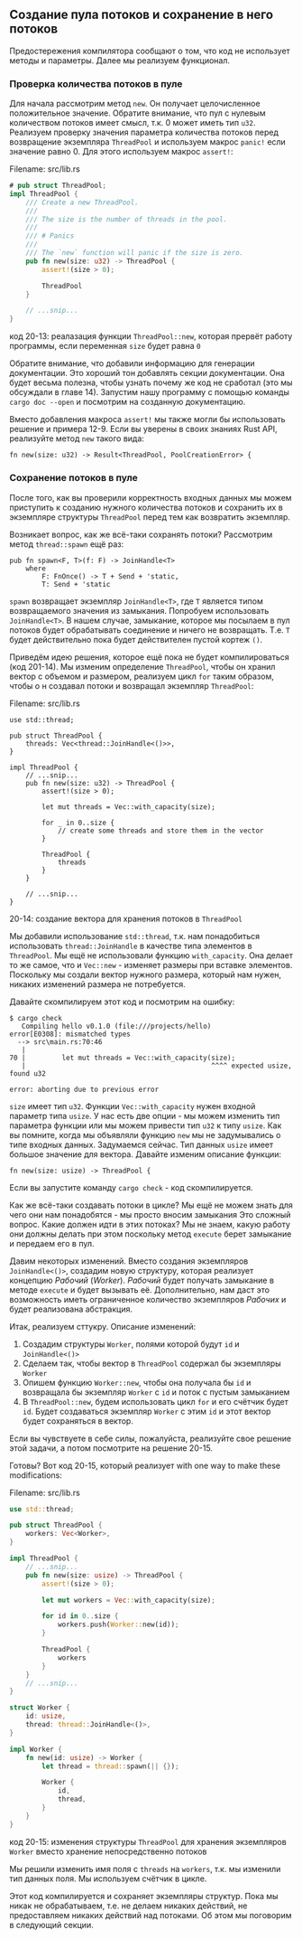 ## Создание пула потоков и сохранение в него потоков

Предостережения компилятора сообщают о том, что код не использует методы и параметры.
Далее мы реализуем функционал.

### Проверка количества потоков в пуле

Для начала рассмотрим метод `new`. Он получает целочисленное положительное значение.
Обратите внимание, что пул с нулевым количеством потоков имеет смысл, т.к. 0 может
иметь тип `u32`. Реализуем проверку значения параметра количества потоков перед
возвращение экземпляра `ThreadPool` и используем макрос `panic!` если значение равно
0. Для этого используем макрос `assert!`:

<span class="filename">Filename: src/lib.rs</span>

```rust
# pub struct ThreadPool;
impl ThreadPool {
    /// Create a new ThreadPool.
    ///
    /// The size is the number of threads in the pool.
    ///
    /// # Panics
    ///
    /// The `new` function will panic if the size is zero.
    pub fn new(size: u32) -> ThreadPool {
        assert!(size > 0);

        ThreadPool
    }

    // ...snip...
}
```

<span class="caption">код 20-13: реалазация функции `ThreadPool::new`, которая прервёт
работу программы, если переменная `size` будет равна `0`</span>

Обратите внимание, что добавили информацию для генерации документации. Это хороший
тон добавлять секции документации. Она будет весьма полезна, чтобы узнать почему
же код не сработал (это мы обсуждали в главе 14). Запустим нашу программу с помощью
команды `cargo doc --open` и посмотрим на созданную документацию.

Вместо добавления макроса `assert!` мы также могли бы использовать решение и примера
12-9. Если вы уверены в своих знаниях Rust API, реализуйте метод `new` такого вида:

```rust,ignore
fn new(size: u32) -> Result<ThreadPool, PoolCreationError> {
```

### Сохранение потоков в пуле

После того, как вы проверили корректность входных данных мы можем приступить к
созданию нужного количества потоков и сохранить их в экземпляре структуры `ThreadPool`
перед тем как возвратить экземпляр.

Возникает вопрос, как же всё-таки сохранять потоки? Рассмотрим метод `thread::spawn`
ещё раз:

```rust,ignore
pub fn spawn<F, T>(f: F) -> JoinHandle<T>
    where
        F: FnOnce() -> T + Send + 'static,
        T: Send + 'static
```

`spawn` возвращает экземпляр `JoinHandle<T>`, где `T` является типом возвращаемого
значения из замыкания. Попробуем использовать `JoinHandle<T>`.  В нашем случае,
замыкание, которое мы посылаем в пул потоков будет обрабатывать соединение и ничего
не возвращать. Т.е. `T` будет действительно пока будет действителен пустой кортеж
`()`.

Приведём идею решения, которое ещё пока не будет компилироваться (код 201-14).
Мы изменим определение `ThreadPool`, чтобы он хранил вектор с объемом и размером,
реализуем цикл `for` таким образом, чтобы о н создавал потоки и возвращал экземпляр
`ThreadPool`:

<span class="filename">Filename: src/lib.rs</span>

```rust,ignore
use std::thread;

pub struct ThreadPool {
    threads: Vec<thread::JoinHandle<()>>,
}

impl ThreadPool {
    // ...snip...
    pub fn new(size: u32) -> ThreadPool {
        assert!(size > 0);

        let mut threads = Vec::with_capacity(size);

        for _ in 0..size {
            // create some threads and store them in the vector
        }

        ThreadPool {
            threads
        }
    }

    // ...snip...
}
```

<span class="caption"> 20-14: создание вектора для хранения потоков в `ThreadPool`</span>

Мы добавили использование `std::thread`, т.к. нам понадобиться использовать
`thread::JoinHandle` в качестве типа элементов в `ThreadPool`. Мы ещё не использовали
функцию `with_capacity`. Она делает то же самое, что и `Vec::new` - изменяет размеры
при вставке элементов. Поскольку мы создали вектор нужного размера, который нам
нужен, никаких изменений размера не потребуется.

Давайте скомпилируем этот код и посмотрим на ошибку:

```text
$ cargo check
   Compiling hello v0.1.0 (file:///projects/hello)
error[E0308]: mismatched types
  --> src\main.rs:70:46
   |
70 |         let mut threads = Vec::with_capacity(size);
   |                                              ^^^^ expected usize, found u32

error: aborting due to previous error
```
`size` имеет тип `u32`. Функции `Vec::with_capacity` нужен входной параметр типа
`usize`. У нас есть две опции - мы можем изменить тип параметра функции или мы можем
привести тип `u32` к типу `usize`. Как вы помните, когда мы объявляли функцию `new`
мы не задумывались о типе входных данных. Задумаемся сейчас. Тип данных `usize`
имеет большое значение для вектора. Давайте изменим описание функции:

```rust,ignore
fn new(size: usize) -> ThreadPool {
```

Если вы запустите команду `cargo check` - код скомпилируется.

Как же всё-таки создавать потоки в цикле? Мы ещё не можем знать для чего они нам
понадобятся - мы просто вносим замыкания Это сложный вопрос. Какие
должен идти в этих потоках? Мы не знаем, какую работу они должны делать при этом
поскольку метод `execute` берет замыкание и передаем его в пул.

Давим некоторых изменений. Вместо создания экземпляров  `JoinHandle<()>`,
создадим новую структуру, которая реализует концепцию *Рабочий* (*Worker*). *Рабочий*
будет получать замыкание в методе `execute` и будет вызывать её. Дополнительно,
нам даст это возможность иметь ограниченное количество экземпляров *Рабочих* и
будет реализована абстракция.

Итак, реализуем сттукру. Описание изменений:

1. Создадим структуры `Worker`, полями которой будут `id` и `JoinHandle<()>`
2. Сделаем так, чтобы вектор в `ThreadPool` содержал бы экземпляры `Worker`
3. Опишем функцию `Worker::new`, чтобы она получала бы `id` и возвращала бы
   экземпляр `Worker` с `id` и поток с пустым замыканием
4. В `ThreadPool::new`, будем использовать цикл `for` и его счётчик будет `id`.
   Будет создаваться экземпляр `Worker` с этим `id` и этот вектор будет сохраняться в
   вектор.

Если вы чувствуете в себе силы, пожалуйста, реализуйте свое решение этой задачи,
а потом посмотрите на решение 20-15.

Готовы? Вот код 20-15, который реализует  with one way to make these modifications:

<span class="filename">Filename: src/lib.rs</span>

```rust
use std::thread;

pub struct ThreadPool {
    workers: Vec<Worker>,
}

impl ThreadPool {
    // ...snip...
    pub fn new(size: usize) -> ThreadPool {
        assert!(size > 0);

        let mut workers = Vec::with_capacity(size);

        for id in 0..size {
            workers.push(Worker::new(id));
        }

        ThreadPool {
            workers
        }
    }
    // ...snip...
}

struct Worker {
    id: usize,
    thread: thread::JoinHandle<()>,
}

impl Worker {
    fn new(id: usize) -> Worker {
        let thread = thread::spawn(|| {});

        Worker {
            id,
            thread,
        }
    }
}
```

<span class="caption">код 20-15: изменения структуры `ThreadPool` для хранения
экземпляров `Worker` вместо хранение непосредственно потоков</span>

Мы решили изменить имя поля с `threads` на `workers`, т.к. мы изменили тип данных
поля. Мы используем счётчик в цикле.

Этот код компилируется и сохраняет экземпляры структур. Пока мы никак не обрабатываем,
т.е. не делаем никаких действий, не предоставляем никаких действий над потоками.
Об этом мы поговорим в следующий секции.

